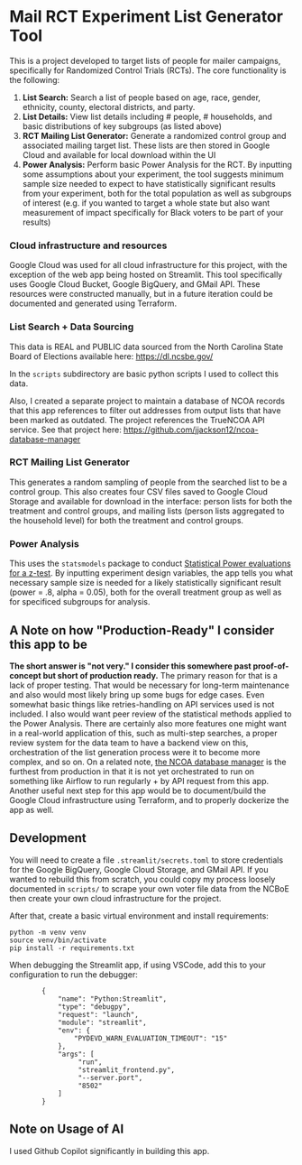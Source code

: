 # Mail RCT Experiment List Generator Tool

This is a project developed to target lists of people for mailer campaigns, specifically for Randomized Control Trials (RCTs). The core functionality is the following:
1. **List Search:** Search a list of people based on age, race, gender, ethnicity, county, electoral districts, and party.
2. **List Details:** View list details including # people, # households, and basic distributions of key subgroups (as listed above)
3. **RCT Mailing List Generator:** Generate a randomized control group and associated mailing target list. These lists are then stored in Google Cloud and available for local download within the UI
4. **Power Analysis:** Perform basic Power Analysis for the RCT. By inputting some assumptions about your experiment, the tool suggests minimum sample size needed to expect to have statistically significant results from your experiment, both for the total population as well as subgroups of interest (e.g. if you wanted to target a whole state but also want measurement of impact specifically for Black voters to be part of your results)

### Cloud infrastructure and resources
Google Cloud was used for all cloud infrastructure for this project, with the exception of the web app being hosted on Streamlit. This tool specifically uses Google Cloud Bucket, Google BigQuery, and GMail API. These resources were constructed manually, but in a future iteration could be documented and generated using Terraform.

### List Search + Data Sourcing
This data is REAL and PUBLIC data sourced from the North Carolina State Board of Elections available here: https://dl.ncsbe.gov/

In the `scripts` subdirectory are basic python scripts I used to collect this data.

Also, I created a separate project to maintain a database of NCOA records that this app references to filter out addresses from output lists that have been marked as outdated. The project references the TrueNCOA API service. See that project here: https://github.com/jjackson12/ncoa-database-manager

### RCT Mailing List Generator
This generates a random sampling of people from the searched list to be a control group. This also creates four CSV files saved to Google Cloud Storage and available for download in the interface: person lists for both the treatment and control groups, and mailing lists (person lists aggregated to the household level) for both the treatment and control groups.

### Power Analysis
This uses the `statsmodels` package to conduct [Statistical Power evaluations for a z-test](https://www.statsmodels.org/dev/generated/statsmodels.stats.power.NormalIndPower.html). By inputting experiment design variables, the app tells you what necessary sample size is needed for a likely statistically significant result (power = .8, alpha = 0.05), both for the overall treatment group as well as for specificed subgroups for analysis.

## A Note on how "Production-Ready" I consider this app to be
**The short answer is "not very." I consider this somewhere past proof-of-concept but short of production ready.** The primary reason for that is a lack of proper testing. That would be necessary for long-term maintenance and also would most likely bring up some bugs for edge cases. Even somewhat basic things like retries-handling on API services used is not included. I also would want peer review of the statistical methods applied to the Power Analysis. There are certainly also more features one might want in a real-world application of this, such as multi-step searches, a proper review system for the data team to have a backend view on this, orchestration of the list generation process were it to become more complex, and so on. On a related note, [the NCOA database manager](https://github.com/jjackson12/ncoa-database-manager) is the furthest from production in that it is not yet orchestrated to run on something like Airflow to run regularly + by API request from this app. Another useful next step for this app would be to document/build the Google Cloud infrastructure using Terraform, and to properly dockerize the app as well.

## Development

You will need to create a file `.streamlit/secrets.toml` to store credentials for the Google BigQuery, Google Cloud Storage, and GMail API. If you wanted to rebuild this from scratch, you could copy my process loosely documented in `scripts/` to scrape your own voter file data from the NCBoE then create your own cloud infrastructure for the project.

After that, create a basic virtual environment and install requirements:
```
python -m venv venv
source venv/bin/activate
pip install -r requirements.txt
```

When debugging the Streamlit app, if using VSCode, add this to your configuration to run the debugger:
```
        {
            "name": "Python:Streamlit",
            "type": "debugpy",
            "request": "launch",
            "module": "streamlit",
            "env": {
                "PYDEVD_WARN_EVALUATION_TIMEOUT": "15"
            },
            "args": [
                 "run",
                 "streamlit_frontend.py",
                 "--server.port",
                 "8502"
            ]
        }
```

## Note on Usage of AI
I used Github Copilot significantly in building this app.
